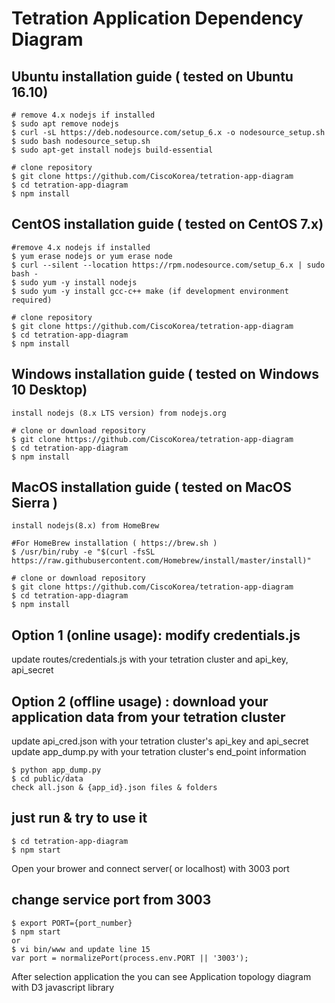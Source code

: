 # Tetration Application Dependency Diagram

## Ubuntu installation guide ( tested on Ubuntu 16.10)
```
# remove 4.x nodejs if installed 
$ sudo apt remove nodejs 
$ curl -sL https://deb.nodesource.com/setup_6.x -o nodesource_setup.sh
$ sudo bash nodesource_setup.sh
$ sudo apt-get install nodejs build-essential

# clone repository 
$ git clone https://github.com/CiscoKorea/tetration-app-diagram
$ cd tetration-app-diagram 
$ npm install 
```
## CentOS installation guide ( tested on CentOS 7.x) 
```
#remove 4.x nodejs if installed
$ yum erase nodejs or yum erase node 
$ curl --silent --location https://rpm.nodesource.com/setup_6.x | sudo bash - 
$ sudo yum -y install nodejs 
$ sudo yum -y install gcc-c++ make (if development environment required) 

# clone repository 
$ git clone https://github.com/CiscoKorea/tetration-app-diagram
$ cd tetration-app-diagram 
$ npm install 
```

## Windows installation guide ( tested on Windows 10 Desktop) 
```
install nodejs (8.x LTS version) from nodejs.org 

# clone or download repository 
$ git clone https://github.com/CiscoKorea/tetration-app-diagram
$ cd tetration-app-diagram 
$ npm install 
```
## MacOS installation guide ( tested on MacOS Sierra ) 
```
install nodejs(8.x) from HomeBrew 

#For HomeBrew installation ( https://brew.sh ) 
$ /usr/bin/ruby -e "$(curl -fsSL https://raw.githubusercontent.com/Homebrew/install/master/install)"

# clone or download repository 
$ git clone https://github.com/CiscoKorea/tetration-app-diagram
$ cd tetration-app-diagram 
$ npm install 
```

## Option 1 (online usage): modify credentials.js 
update routes/credentials.js with your tetration cluster and api_key, api_secret 


## Option 2 (offline usage) : download your application data from your tetration cluster 
update api_cred.json with your tetration cluster's api_key and api_secret
update app_dump.py with your tetration cluster's end_point information 
```
$ python app_dump.py 
$ cd public/data 
check all.json & {app_id}.json files & folders 
```

## just run & try to use it 
```
$ cd tetration-app-diagram 
$ npm start

```
Open your brower and connect server( or localhost) with 3003 port 

## change service port from 3003 
```
$ export PORT={port_number} 
$ npm start 
or 
$ vi bin/www and update line 15 
var port = normalizePort(process.env.PORT || '3003');
```

After selection application the you can see Application topology diagram with D3 javascript library 


	

